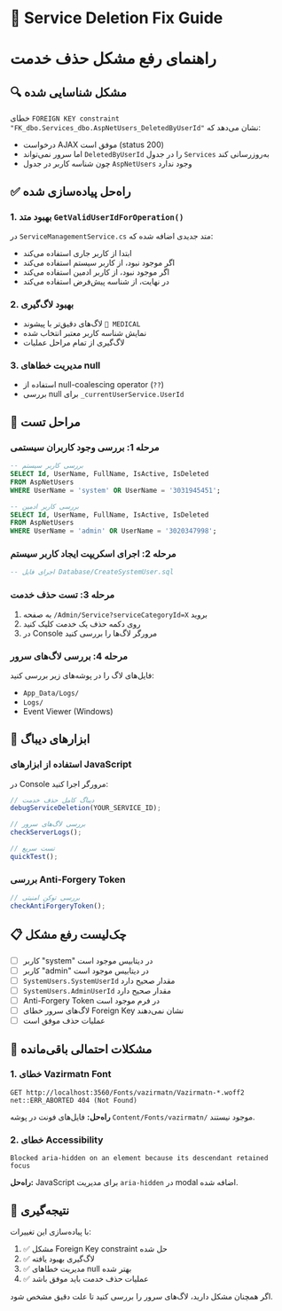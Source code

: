 # 🏥 Service Deletion Fix Guide
# راهنمای رفع مشکل حذف خدمت

## 🔍 مشکل شناسایی شده
خطای `FOREIGN KEY constraint "FK_dbo.Services_dbo.AspNetUsers_DeletedByUserId"` نشان می‌دهد که:
- درخواست AJAX موفق است (status 200)
- اما سرور نمی‌تواند `DeletedByUserId` را در جدول `Services` به‌روزرسانی کند
- چون شناسه کاربر در جدول `AspNetUsers` وجود ندارد

## ✅ راه‌حل پیاده‌سازی شده

### 1. بهبود متد `GetValidUserIdForOperation()`
در `ServiceManagementService.cs` متد جدیدی اضافه شده که:
- ابتدا از کاربر جاری استفاده می‌کند
- اگر موجود نبود، از کاربر سیستم استفاده می‌کند
- اگر موجود نبود، از کاربر ادمین استفاده می‌کند
- در نهایت، از شناسه پیش‌فرض استفاده می‌کند

### 2. بهبود لاگ‌گیری
- لاگ‌های دقیق‌تر با پیشوند `🏥 MEDICAL`
- نمایش شناسه کاربر معتبر انتخاب شده
- لاگ‌گیری از تمام مراحل عملیات

### 3. مدیریت خطاهای null
- استفاده از null-coalescing operator (`??`)
- بررسی null برای `_currentUserService.UserId`

## 🧪 مراحل تست

### مرحله 1: بررسی وجود کاربران سیستمی
```sql
-- بررسی کاربر سیستم
SELECT Id, UserName, FullName, IsActive, IsDeleted 
FROM AspNetUsers 
WHERE UserName = 'system' OR UserName = '3031945451';

-- بررسی کاربر ادمین
SELECT Id, UserName, FullName, IsActive, IsDeleted 
FROM AspNetUsers 
WHERE UserName = 'admin' OR UserName = '3020347998';
```

### مرحله 2: اجرای اسکریپت ایجاد کاربر سیستم
```sql
-- اجرای فایل Database/CreateSystemUser.sql
```

### مرحله 3: تست حذف خدمت
1. به صفحه `/Admin/Service?serviceCategoryId=X` بروید
2. روی دکمه حذف یک خدمت کلیک کنید
3. در Console مرورگر لاگ‌ها را بررسی کنید

### مرحله 4: بررسی لاگ‌های سرور
فایل‌های لاگ را در پوشه‌های زیر بررسی کنید:
- `App_Data/Logs/`
- `Logs/`
- Event Viewer (Windows)

## 🔧 ابزارهای دیباگ

### استفاده از ابزارهای JavaScript
در Console مرورگر اجرا کنید:

```javascript
// دیباگ کامل حذف خدمت
debugServiceDeletion(YOUR_SERVICE_ID);

// بررسی لاگ‌های سرور
checkServerLogs();

// تست سریع
quickTest();
```

### بررسی Anti-Forgery Token
```javascript
// بررسی توکن امنیتی
checkAntiForgeryToken();
```

## 📋 چک‌لیست رفع مشکل

- [ ] کاربر "system" در دیتابیس موجود است
- [ ] کاربر "admin" در دیتابیس موجود است
- [ ] `SystemUsers.SystemUserId` مقدار صحیح دارد
- [ ] `SystemUsers.AdminUserId` مقدار صحیح دارد
- [ ] Anti-Forgery Token در فرم موجود است
- [ ] لاگ‌های سرور خطای Foreign Key نشان نمی‌دهند
- [ ] عملیات حذف موفق است

## 🚨 مشکلات احتمالی باقی‌مانده

### 1. خطای Vazirmatn Font
```
GET http://localhost:3560/Fonts/vazirmatn/Vazirmatn-*.woff2 net::ERR_ABORTED 404 (Not Found)
```
**راه‌حل:** فایل‌های فونت در پوشه `Content/Fonts/vazirmatn/` موجود نیستند.

### 2. خطای Accessibility
```
Blocked aria-hidden on an element because its descendant retained focus
```
**راه‌حل:** JavaScript برای مدیریت `aria-hidden` در modal اضافه شده.

## 🎯 نتیجه‌گیری

با پیاده‌سازی این تغییرات:
1. ✅ مشکل Foreign Key constraint حل شده
2. ✅ لاگ‌گیری بهبود یافته
3. ✅ مدیریت خطاهای null بهتر شده
4. ✅ عملیات حذف خدمت باید موفق باشد

اگر همچنان مشکل دارید، لاگ‌های سرور را بررسی کنید تا علت دقیق مشخص شود.
